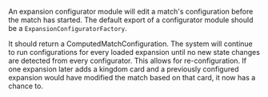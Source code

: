 An expansion configurator module will edit a match's configuration before the match
has started. The default export of a configurator module should be a `ExpansionConfiguratorFactory`.

It should return a ComputedMatchConfiguration. The system will continue to run configurations
for every loaded expansion until no new state changes are detected from every configurator.
This allows for re-configuration. If one expansion later adds a kingdom card and a previously
configured expansion would have modified the match based on that card, it now has a chance to.